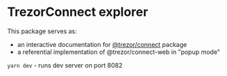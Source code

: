 # TrezorConnect explorer

This package serves as:

-   an interactive documentation for [@trezor/connect](../connect) package
-   a referential implementation of @trezor/connect-web in "popup mode"

`yarn dev` - runs dev server on port 8082

